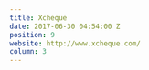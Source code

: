 ```yaml
---
title: Xcheque
date: 2017-06-30 04:54:00 Z
position: 9
website: http://www.xcheque.com/
column: 3
---
```


